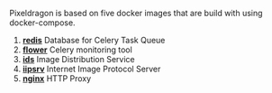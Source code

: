
Pixeldragon is based on five docker images that are build with using docker-compose.

1. [ __redis__](http://redis.io/)  Database for Celery Task Queue
2. [__flower__](http://flower.readthedocs.org/) Celery monitoring tool
3. [__ids__](https://github.com/HexaPlant/pixeldragon) Image Distribution Service
4. [__iipsrv__](http://iipimage.sourceforge.net/) Internet Image Protocol Server
5. [__nginx__](http://nginx.org/) HTTP Proxy
